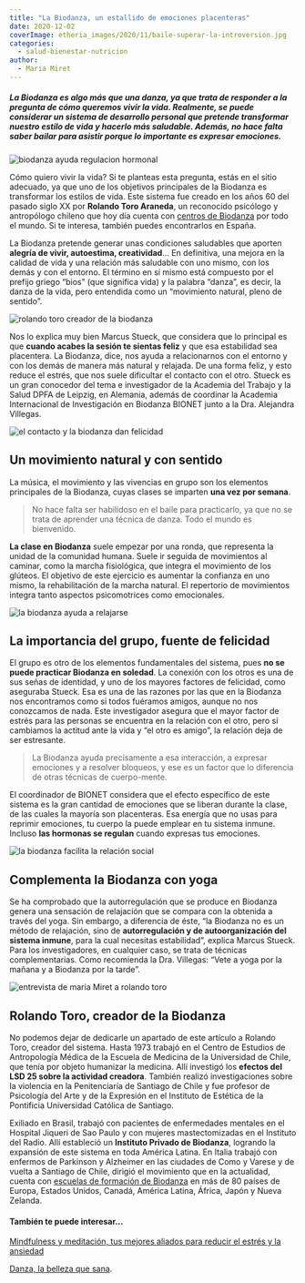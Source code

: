 ```yaml
---
title: "La Biodanza, un estallido de emociones placenteras"
date: 2020-12-02
coverImage: etheria_images/2020/11/baile-superar-la-introversion.jpg
categories: 
  - salud-bienestar-nutricion
author: 
  - Maria Miret
---
```


##### La Biodanza es algo más que una danza, ya que trata de responder a la pregunta de cómo queremos vivir la vida. Realmente, se puede considerar un sistema de desarrollo personal que pretende transformar nuestro estilo de vida y hacerlo más saludable. Además, no hace falta saber bailar para asistir porque lo importante es expresar emociones.

![biodanza ayuda regulacion hormonal](etheria_images/2020/11/biodanza-beneficios.jpg "La Biodanza ayuda incluso a la regulación hormonal.")

Cómo quiero vivir la vida? Si te planteas esta pregunta, estás en el sitio adecuado, ya 
que uno de los objetivos principales de la Biodanza es transformar los estilos de vida. 
Este sistema fue creado en los años 60 del pasado siglo XX por **Rolando Toro Araneda**, 
un reconocido psicólogo y antropólogo chileno que hoy día cuenta con [centros de 
Biodanza](http://www.biodanzarolandotoro.com/) por todo el mundo. Si te interesa, 
también puedes encontrarlos en España. 

La Biodanza pretende generar unas condiciones saludables que aporten **alegría de vivir, 
autoestima, creatividad**… En definitiva, una mejora en la calidad de vida y una 
relación más saludable con uno mismo, con los demás y con el entorno. El término en sí 
mismo está compuesto por el prefijo griego “bios” (que significa vida) y la palabra 
“danza”, es decir, la danza de la vida, pero entendida como un “movimiento natural, 
pleno de sentido”. 

![rolando toro creador de la biodanza](etheria_images/2020/11/Rolando-Toro-creador-biodanza.jpg "© Rolando Toro es el creador de la Biodanza.")

Nos lo explica muy bien Marcus Stueck, que considera que lo principal es que **cuando 
acabes la sesión te sientas feliz** y que esa estabilidad sea placentera. La Biodanza, 
dice, nos ayuda a relacionarnos con el entorno y con los demás de manera más natural y 
relajada. De una forma feliz, y esto reduce el estrés, que nos suele dificultar el 
contacto con el otro. Stueck es un gran conocedor del tema e investigador de la Academia 
del Trabajo y la Salud DPFA de Leipzig, en Alemania, además de coordinar la Academia 
Internacional de Investigación en Biodanza BIONET junto a la Dra. Alejandra Villegas. 

![el contacto y la biodanza dan felicidad](etheria_images/2020/11/juegos-equipo-danza.jpg "La Biodanza debe aportar felicidad.")

## Un movimiento natural y con sentido

La música, el movimiento y las vivencias en grupo son los elementos principales de la 
Biodanza, cuyas clases se imparten **una vez por semana**. 

> No hace falta ser habilidoso en el baile para practicarlo, ya que no se trata de 
> aprender una técnica de danza. Todo el mundo es bienvenido. 

**La clase en Biodanza** suele empezar por una ronda, que representa la unidad de la 
comunidad humana. Suele ir seguida de movimientos al caminar, como la marcha 
fisiológica, que integra el movimiento de los glúteos. El objetivo de este ejercicio es 
aumentar la confianza en uno mismo, la rehabilitación de la marcha natural. El 
repertorio de movimientos integra tanto aspectos psicomotrices como emocionales. 

![la biodanza ayuda a relajarse](etheria_images/2020/11/grupo-baile.jpg "El contacto con los demás es una seña de identidad de la Biodanza.")

## La importancia del grupo, fuente de felicidad

El grupo es otro de los elementos fundamentales del sistema, pues **no se puede 
practicar Biodanza en soledad**. La conexión con los otros es una de sus señas de 
identidad, y uno de los mayores factores de felicidad, como aseguraba Stueck. Esa es una 
de las razones por las que en la Biodanza nos encontramos como si todos fuéramos amigos, 
aunque no nos conozcamos de nada. Este investigador asegura que el mayor factor de 
estrés para las personas se encuentra en la relación con el otro, pero si cambiamos la 
actitud ante la vida y “el otro es amigo”, la relación deja de ser estresante. 

> La Biodanza ayuda precisamente a esa interacción, a expresar emociones y a resolver 
> bloqueos, y ese es un factor que lo diferencia de otras técnicas de cuerpo-mente. 

El coordinador de BIONET considera que el efecto específico de este sistema es la gran 
cantidad de emociones que se liberan durante la clase, de las cuales la mayoría son 
placenteras. Esa energía que no usas para reprimir emociones, tu cuerpo la puede emplear 
en tu sistema inmune. Incluso **las hormonas se regulan** cuando expresas tus emociones. 

![la biodanza facilita la relación social](etheria_images/2020/11/baile-superar-la-introversion.jpg "La Biodanza fortaleza nuestro sistema inmune.")

## Complementa la Biodanza con yoga

Se ha comprobado que la autorregulación que se produce en Biodanza genera una sensación 
de relajación que se compara con la obtenida a través del yoga. Sin embargo, a 
diferencia de éste, “la Biodanza no es un método de relajación, sino de 
**autorregulación y de autoorganización del sistema inmune**, para la cual necesitas 
estabilidad”, explica Marcus Stueck. Para los investigadores, en cualquier caso, se 
trata de técnicas complementarias. Como recomienda la Dra. Villegas: “Vete a yoga por la 
mañana y a Biodanza por la tarde”. 

![entrevista de maria Miret a rolando toro](etheria_images/2020/11/Maria-y-Rolando-Toro.jpg "María Miret entrevista a Rolando Toro.")

## Rolando Toro, creador de la Biodanza

No podemos dejar de dedicarle un apartado de este artículo a Rolando Toro, creador del 
sistema. Hasta 1973 trabajó en el Centro de Estudios de Antropología Médica de la 
Escuela de Medicina de la Universidad de Chile, que tenía por objeto humanizar la 
medicina. Allí investigó los **efectos del LSD 25 sobre la actividad creadora**. También 
realizó investigaciones sobre la violencia en la Penitenciaría de Santiago de Chile y 
fue profesor de Psicología del Arte y de la Expresión en el Instituto de Estética de la 
Pontificia Universidad Católica de Santiago. 

Exiliado en Brasil, trabajó con pacientes de enfermedades mentales en el Hospital 
Jiqueri de Sao Paulo y con mujeres mastectomizadas en el Instituto del Radio. Allí 
estableció un **Instituto Privado de Biodanza**, logrando la expansión de este sistema 
en toda América Latina. En Italia trabajó con enfermos de Parkinson y Alzheimer en las 
ciudades de Como y Varese y de vuelta a Santiago de Chile, dirigió el movimiento que en 
la actualidad, cuenta con [escuelas de formación de 
Biodanza](http://www.biodanza.org/es) en más de 80 países de Europa, Estados Unidos, 
Canadá, América Latina, África, Japón y Nueva Zelanda. 

#### También te puede interesar...

[Mindfulness y meditación, tus mejores aliados para reducir el estrés y la 
ansiedad](https://etheriamagazine.com/2020/11/18/mindfulness-y-meditacion-para-reducir-estres-ansiedad-y-depresion/) 

[Danza, la belleza que 
sana](https://etheriamagazine.com/2020/10/21/danza-terapia-salud/).
